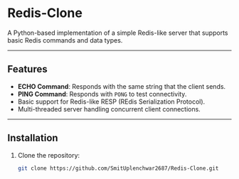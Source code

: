 # Redis-Clone

A Python-based implementation of a simple Redis-like server that supports basic Redis commands and data types.

---

## Features

- **ECHO Command**: Responds with the same string that the client sends.
- **PING Command**: Responds with `PONG` to test connectivity.
- Basic support for Redis-like RESP (REdis Serialization Protocol).
- Multi-threaded server handling concurrent client connections.

---

## Installation

1. Clone the repository:
   ```bash
   git clone https://github.com/SmitUplenchwar2687/Redis-Clone.git
